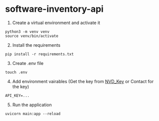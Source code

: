 # software-inventory-api

1. Create a virtual environment and activate it

```
python3 -m venv venv
source venv/bin/activate
```

2. Install the requirements

```
pip install -r requirements.txt
```

3. Create .env file
```
touch .env
```
4. Add environment vairables (Get the key from [NVD_Key](https://nvd.nist.gov/developers/request-an-api-key) or Contact for the key)
```
API_KEY=...
```

5. Run the application

```
uvicorn main:app --reload
```

